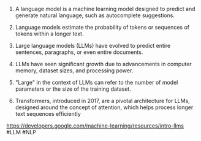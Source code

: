 1. A language model is a machine learning model designed to predict and generate natural language, such as autocomplete suggestions.
    
2. Language models estimate the probability of tokens or sequences of tokens within a longer text.
    
3. Large language models (LLMs) have evolved to predict entire sentences, paragraphs, or even entire documents.
    
4. LLMs have seen significant growth due to advancements in computer memory, dataset sizes, and processing power.
    
5. "Large" in the context of LLMs can refer to the number of model parameters or the size of the training dataset.
    
6. Transformers, introduced in 2017, are a pivotal architecture for LLMs, designed around the concept of attention, which helps process longer text sequences efficiently

https://developers.google.com/machine-learning/resources/intro-llms
#LLM #NLP 